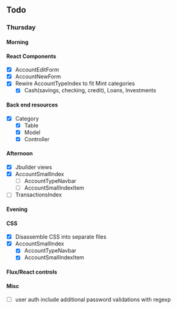 ## Todo
### Thursday
#### Morning
#### React Components
- [x] AccountEditForm
- [x] AccountNewForm
- [x] Rewire AccountTypeIndex to fit Mint categories
  - [x] Cash(savings, checking, credit), Loans, Investments
#### Back end resources
- [x] Category
  - [x] Table
  - [x] Model
  - [x] Controller
#### Afternoon
  - [x] Jbuilder views
- [x] AccountSmallIndex
  - [ ] AccountTypeNavbar
  - [ ] AccountSmallIndexItem
- [ ] TransactionsIndex

#### Evening
#### CSS
- [x] Disassemble CSS into separate files
- [x] AccountSmallIndex
  - [x] AccountTypeNavbar
  - [x] AccountSmallIndexItem
#### Flux/React controls

#### Misc
- [ ] user auth include additional password validations with regexp
